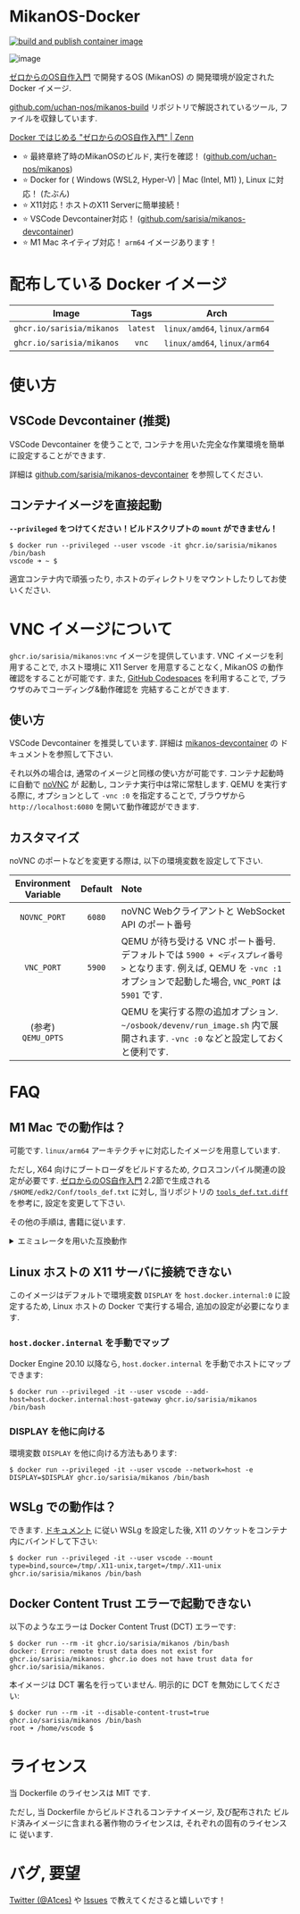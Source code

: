# MikanOS-Docker

[![build and publish container image](https://github.com/sarisia/mikanos-docker/actions/workflows/publish-image.yml/badge.svg)](https://github.com/sarisia/mikanos-docker/actions/workflows/publish-image.yml)

![image](https://user-images.githubusercontent.com/33576079/112739400-29e73880-8faf-11eb-9f59-acca01470a62.png)

[ゼロからのOS自作入門](https://zero.osdev.jp/) で開発するOS (MikanOS) の
開発環境が設定された Docker イメージ.

[github.com/uchan-nos/mikanos-build](https://github.com/uchan-nos/mikanos-build)
リポジトリで解説されているツール, ファイルを収録しています.

[Docker ではじめる "ゼロからのOS自作入門" | Zenn](https://zenn.dev/sarisia/articles/6b57ea835344b6)

- :star: 最終章終了時のMikanOSのビルド, 実行を確認！ ([github.com/uchan-nos/mikanos](https://github.com/uchan-nos/mikanos))
- :star: Docker for ( Windows (WSL2, Hyper-V) | Mac (Intel, M1) ), Linux に対応！ (たぶん)
- :star: X11対応！ホストのX11 Serverに簡単接続！
- :star: VSCode Devcontainer対応！ ([github.com/sarisia/mikanos-devcontainer](https://github.com/sarisia/mikanos-devcontainer))
- :star: M1 Mac ネイティブ対応！ `arm64` イメージあります！

# 配布している Docker イメージ

| Image | Tags | Arch |
| :---: | :--: | :---: |
| `ghcr.io/sarisia/mikanos` | `latest` | `linux/amd64`, `linux/arm64` |
| `ghcr.io/sarisia/mikanos` | `vnc` | `linux/amd64`, `linux/arm64` |

# 使い方

## VSCode Devcontainer (推奨)

VSCode Devcontainer を使うことで,
コンテナを用いた完全な作業環境を簡単に設定することができます.

詳細は [github.com/sarisia/mikanos-devcontainer](https://github.com/sarisia/mikanos-devcontainer)
を参照してください.

## コンテナイメージを直接起動

**`--privileged` をつけてください！ビルドスクリプトの `mount` ができません！**

```
$ docker run --privileged --user vscode -it ghcr.io/sarisia/mikanos /bin/bash
vscode ➜ ~ $ 
```

適宜コンテナ内で頑張ったり, ホストのディレクトリをマウントしたりしてお使いください.

# VNC イメージについて

`ghcr.io/sarisia/mikanos:vnc` イメージを提供しています. VNC イメージを利用することで,
ホスト環境に X11 Server を用意することなく, MikanOS の動作確認をすることが可能です.
また, [GitHub Codespaces](https://github.com/features/codespaces) を利用することで, ブラウザのみでコーディング&動作確認を
完結することができます.

## 使い方

VSCode Devcontainer を推奨しています. 詳細は [mikanos-devcontainer](https://github.com/sarisia/mikanos-devcontainer#github-codespaces) の
ドキュメントを参照して下さい.

それ以外の場合は, 通常のイメージと同様の使い方が可能です. コンテナ起動時に自動で [noVNC](https://novnc.com/info.html) が
起動し, コンテナ実行中は常に常駐します. QEMU を実行する際に, オプションとして `-vnc :0` を指定することで,
ブラウザから `http://localhost:6080` を開いて動作確認ができます.

## カスタマイズ

noVNC のポートなどを変更する際は, 以下の環境変数を設定して下さい.

| Environment Variable | Default | Note |
| :---: | :---: | :---- |
| `NOVNC_PORT` | `6080` | noVNC Webクライアントと WebSocket API のポート番号 |
| `VNC_PORT` | `5900` | QEMU が待ち受ける VNC ポート番号. デフォルトでは `5900 + <ディスプレイ番号>` となります. 例えば, QEMU を `-vnc :1` オプションで起動した場合, `VNC_PORT` は `5901` です. |
| (参考) `QEMU_OPTS` | | QEMU を実行する際の追加オプション. `~/osbook/devenv/run_image.sh` 内で展開されます. `-vnc :0` などと設定しておくと便利です. |

# FAQ

## M1 Mac での動作は？

可能です. `linux/arm64` アーキテクチャに対応したイメージを用意しています.

ただし, X64 向けにブートローダをビルドするため, クロスコンパイル関連の設定が必要です.
[ゼロからのOS自作入門](https://zero.osdev.jp/) 2.2節で生成される `/$HOME/edk2/Conf/tools_def.txt`
に対し, 当リポジトリの [`tools_def.txt.diff`](tools_def.txt.diff) を参考に, 設定を変更して下さい.

その他の手順は, 書籍に従います.

<details>
<summary>エミュレータを用いた互換動作</summary>

書籍と違う設定を行うことに抵抗がある, もしくは難しいことを考えたくない場合は,
明示的に `linux/amd64` イメージを互換レイヤを通して利用することが可能です.

ただし, 互換レイヤを通すことでパフォーマンスは大きく劣化し, コンパイル時や
QEMU を用いたテスト動作時の速度は体感できるほどに遅くなります.

互換レイヤを用いるには, `ghcr.io/sarisia/mikanos:amd64` イメージを取得した後,
コンテナ実行時に `--platform linux/amd64` を指定して実行してください:

```
$ docker run --platform linux/amd64 --privileged -it --user vscode ghcr.io/sarisia/mikanos:amd64 /bin/bash
```

</details>

## Linux ホストの X11 サーバに接続できない

このイメージはデフォルトで環境変数 `DISPLAY` を `host.docker.internal:0` に設定するため,
Linux ホストの Docker で実行する場合, 追加の設定が必要になります.

### `host.docker.internal` を手動でマップ

Docker Engine 20.10 以降なら, `host.docker.internal` を手動でホストにマップできます:

```
$ docker run --privileged -it --user vscode --add-host=host.docker.internal:host-gateway ghcr.io/sarisia/mikanos /bin/bash
```

### DISPLAY を他に向ける

環境変数 `DISPLAY` を他に向ける方法もあります:

```
$ docker run --privileged -it --user vscode --network=host -e DISPLAY=$DISPLAY ghcr.io/sarisia/mikanos /bin/bash
```

## WSLg での動作は？

できます. [ドキュメント](https://github.com/microsoft/wslg) に従い WSLg を設定した後,
X11 のソケットをコンテナ内にバインドして下さい:

```
$ docker run --privileged -it --user vscode --mount type=bind,source=/tmp/.X11-unix,target=/tmp/.X11-unix ghcr.io/sarisia/mikanos /bin/bash
```

## Docker Content Trust エラーで起動できない

以下のようなエラーは Docker Content Trust (DCT) エラーです:

```
$ docker run --rm -it ghcr.io/sarisia/mikanos /bin/bash
docker: Error: remote trust data does not exist for ghcr.io/sarisia/mikanos: ghcr.io does not have trust data for ghcr.io/sarisia/mikanos.
```

本イメージは DCT 署名を行っていません. 明示的に DCT を無効にしてください:

```
$ docker run --rm -it --disable-content-trust=true ghcr.io/sarisia/mikanos /bin/bash
root ➜ /home/vscode $
```

# ライセンス

当 Dockerfile のライセンスは MIT です.

ただし, 当 Dockerfile からビルドされるコンテナイメージ, 及び配布された
ビルド済みイメージに含まれる著作物のライセンスは, それぞれの固有のライセンスに
従います.

# バグ, 要望

[Twitter (@A1ces)](https://twitter.com/A1ces) や [Issues](https://github.com/sarisia/mikanos-docker/issues) で教えてくださると嬉しいです！
